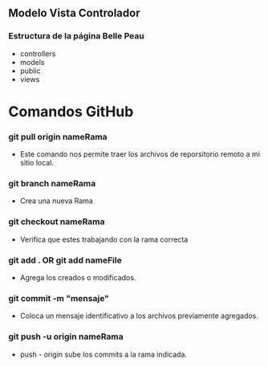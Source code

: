 ## Modelo Vista Controlador
### Estructura de la página Belle Peau

- controllers
- models
- public
- views

# Comandos GitHub

### git pull origin nameRama
- Este comando nos permite traer los archivos de reporsitorio remoto a mi sitio local.

### git branch nameRama
- Crea una nueva Rama

### git checkout nameRama
- Verifica que estes trabajando con la rama correcta

### git add . OR git add nameFile
- Agrega los creados o modificados.

### git commit -m "mensaje"
- Coloca un mensaje identificativo a los archivos previamente agregados.

### git push -u origin nameRama
- push - origin sube los commits a la rama indicada.
